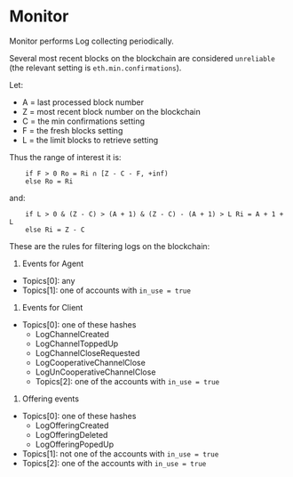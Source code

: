 # Monitor

Monitor performs Log collecting periodically.

Several most recent blocks on the blockchain are considered `unreliable` (the relevant setting is `eth.min.confirmations`).

Let:
* A = last processed block number
* Z = most recent block number on the blockchain
* C = the min confirmations setting
* F = the fresh blocks setting
* L = the limit blocks to retrieve setting

Thus the range of interest it is:

```
    if F > 0 Ro = Ri ∩ [Z - C - F, +inf)
    else Ro = Ri
```

and:

```
    if L > 0 & (Z - C) > (A + 1) & (Z - C) - (A + 1) > L Ri = A + 1 + L
    else Ri = Z - C
```

These are the rules for filtering logs on the blockchain:

1. Events for Agent
  * Topics[0]: any
  * Topics[1]: one of accounts with `in_use = true`
1. Events for Client
  * Topics[0]: one of these hashes
    * LogChannelCreated
    * LogChannelToppedUp
    * LogChannelCloseRequested
    * LogCooperativeChannelClose
    * LogUnCooperativeChannelClose
    * Topics[2]: one of the accounts with `in_use = true`
1. Offering events
  * Topics[0]: one of these hashes
    * LogOfferingCreated
    * LogOfferingDeleted
    * LogOfferingPopedUp
  * Topics[1]: not one of the accounts with `in_use = true`
  * Topics[2]: one of the accounts with `in_use = true`
